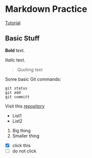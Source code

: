 # Markdown Practice
[Tutorial](https://help.github.com/articles/basic-writing-and-formatting-syntax/)

## Basic Stuff
**Bold** text.

*Italic* text.

>Quoting text

Some basic Git commands:
```
git status
git add
git committ
```

Visit this [repository](https://github.com/davidgtang/Practice)

- List1
- List2

1. Big thing
  1. Smaller thing

- [x] click this
- [ ] do not click
